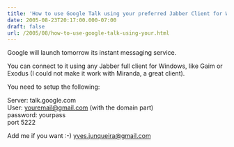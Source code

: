 ```yaml
---
title: 'How to use Google Talk using your preferred Jabber Client for Windows'
date: 2005-08-23T20:17:00.000-07:00
draft: false
url: /2005/08/how-to-use-google-talk-using-your.html
---
```


Google will launch tomorrow its instant messaging service.  
  
You can connect to it using any Jabber full client for Windows, like Gaim or Exodus (I could not make it work with Miranda, a great client).  
  
You need to setup the following:  
  
Server: talk.google.com  
User: youremail@gmail.com (with the domain part)  
password: yourpass  
port 5222  
  
Add me if you want :-) yves.junqueira@gmail.com